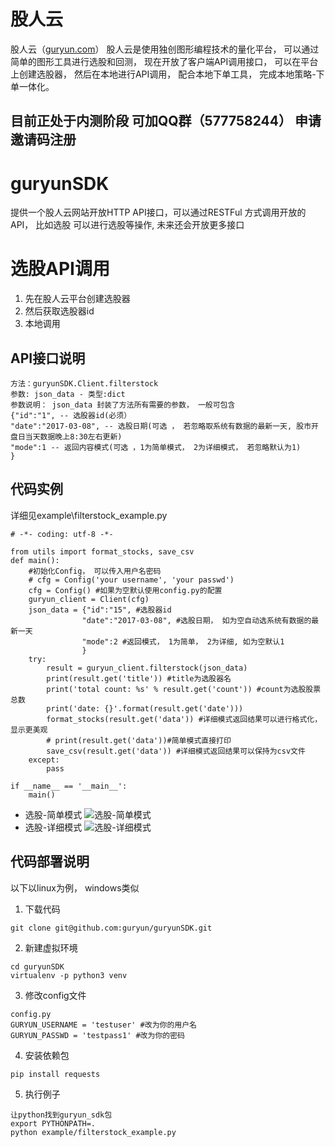 # 股人云
股人云（[guryun.com](http://www.guryun.com)）
股人云是使用独创图形编程技术的量化平台， 可以通过简单的图形工具进行选股和回测， 现在开放了客户端API调用接口， 可以在平台上创建选股器， 然后在本地进行API调用， 配合本地下单工具， 完成本地策略-下单一体化。
## 目前正处于内测阶段 可加QQ群（577758244） 申请邀请码注册

# guryunSDK
提供一个股人云网站开放HTTP API接口，可以通过RESTFul 方式调用开放的API， 比如选股 可以进行选股等操作, 未来还会开放更多接口

# 选股API调用
1. 先在股人云平台创建选股器
2. 然后获取选股器id
3. 本地调用

## API接口说明
```
方法：guryunSDK.Client.filterstock
参数: json_data - 类型:dict
参数说明： json_data 封装了方法所有需要的参数， 一般可包含
{"id":"1", -- 选股器id(必须）
"date":"2017-03-08", -- 选股日期(可选 ， 若忽略取系统有数据的最新一天, 股市开盘日当天数据晚上8:30左右更新)
"mode":1 -- 返回内容模式(可选 ，1为简单模式， 2为详细模式， 若忽略默认为1)
}
```
## 代码实例
详细见example\filterstock_example.py
```
# -*- coding: utf-8 -*-

from utils import format_stocks, save_csv
def main():
    #初始化Config， 可以传入用户名密码
    # cfg = Config('your username', 'your passwd')
    cfg = Config() #如果为空默认使用config.py的配置
    guryun_client = Client(cfg)
    json_data = {"id":"15", #选股器id
                "date":"2017-03-08", #选股日期， 如为空自动选系统有数据的最新一天
                "mode":2 #返回模式， 1为简单， 2为详细, 如为空默认1
                }
    try:
        result = guryun_client.filterstock(json_data)
        print(result.get('title')) #title为选股器名
        print('total count: %s' % result.get('count')) #count为选股股票总数
        print('date: {}'.format(result.get('date')))
        format_stocks(result.get('data')) #详细模式返回结果可以进行格式化， 显示更美观
        # print(result.get('data'))#简单模式直接打印
        save_csv(result.get('data')) #详细模式返回结果可以保持为csv文件
    except:
        pass

if __name__ == '__main__':
    main()

```
- 选股-简单模式
![选股-简单模式](https://guryun.github.io/images/filterstock1.png)
- 选股-详细模式
![选股-详细模式](https://guryun.github.io/images/filterstock2.png)


## 代码部署说明
以下以linux为例， windows类似
1. 下载代码
```
git clone git@github.com:guryun/guryunSDK.git
```

2. 新建虚拟环境
```
cd guryunSDK
virtualenv -p python3 venv
```

3. 修改config文件
```
config.py
GURYUN_USERNAME = 'testuser' #改为你的用户名
GURYUN_PASSWD = 'testpass1' #改为你的密码
```

4. 安装依赖包
```
pip install requests
```

5. 执行例子
```
让python找到guryun_sdk包
export PYTHONPATH=.
python example/filterstock_example.py
```
